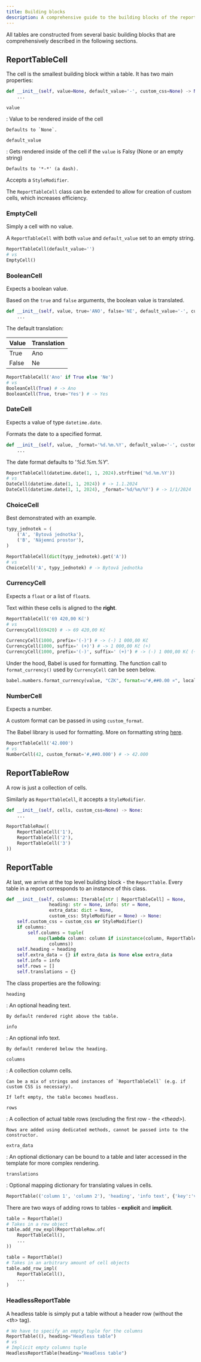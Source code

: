 ```yaml
---
title: Building blocks
description: A comprehensive guide to the building blocks of the report system
---
```


All tables are constructed from several basic building blocks that are comprehensively described in the following sections.

## ReportTableCell

The cell is the smallest building block within a table. It has two main properties:

```Python
def __init__(self, value=None, default_value='-', custom_css=None) -> None:
    ...
```

`value`

:   Value to be rendered inside of the cell

    Defaults to `None`.

`default_value`

:   Gets rendered inside of the cell if the `value` is Falsy (None or an empty string)

    Defaults to '*-*' (a dash).

Accepts a `StyleModifier`.

The `ReportTableCell` class can be extended to allow for creation of custom cells, which increases efficiency.

### EmptyCell

Simply a cell with no value.

A `ReportTableCell` with both `value` and `default_value` set to an empty string.

```Python
ReportTableCell(default_value='')
# vs
EmptyCell()
```

### BooleanCell

Expects a boolean value.

Based on the `true` and `false` arguments, the boolean value is translated.

```Python
def __init__(self, value, true='ANO', false='NE', default_value='-', custom_css=None) -> None:
    ... 
```

The default translation:

| Value | Translation |
| ----- | ----------- |
| True  | Ano         |
| False | Ne          |

```Python
ReportTableCell('Ano' if True else 'Ne')
# vs
BooleanCell(True) # -> Ano
BooleanCell(True, true='Yes') # -> Yes
```

### DateCell

Expects a value of type `datetime.date`.

Formats the date to a specified format.

```Python
def __init__(self, value, _format='%d.%m.%Y', default_value='-', custom_css=None) -> None:
    ...
```

The date format defaults to '*%d.%m.%Y*'.

```Python
ReportTableCell(datetime.date(1, 1, 2024).strftime('%d.%m.%Y'))
# vs
DateCell(datetime.date(1, 1, 2024)) # -> 1.1.2024
DateCell(datetime.date(1, 1, 2024), _format='%d/%m/%Y') # -> 1/1/2024
```

### ChoiceCell

Best demonstrated with an example.

```Python
typy_jednotek = (
    ('A', 'Bytová jednotka'),
    ('B', 'Nájemní prostor'),
)

ReportTableCell(dict(typy_jednotek).get('A'))
# vs
ChoiceCell('A', typy_jednotek) # -> Bytová jednotka
```

### CurrencyCell

Expects a `float` or a list of `float`s.

Text within these cells is aligned to the **right**.

```Python
ReportTableCell('69 420,00 Kč')
# vs
CurrencyCell(69420) # -> 69 420,00 Kč
```

```Python title="Prefix and suffix"
CurrencyCell(1000, prefix='(-)') # -> (-) 1 000,00 Kč
CurrencyCell(1000, suffix=' (+)') # -> 1 000,00 Kč (+)
CurrencyCell(1000, prefix='(-)', suffix=' (+)') # -> (-) 1 000,00 Kč (+)
```

Under the hood, Babel is used for formatting. The function call to `format_currency()` used by `CurrencyCell` can be seen below.

```Python title="Format call to Babel"
babel.numbers.format_currency(value, "CZK", format=u"#,##0.00 ¤", locale="cs_CZ")
```

### NumberCell

Expects a number.

A custom format can be passed in using `custom_format`.

The Babel library is used for formatting. More on formatting string [here](https://babel.pocoo.org/en/latest/numbers.html).

```Python
ReportTableCell('42.000')
# vs
NumberCell(42, custom_format='#,##0.000') # -> 42.000
```

## ReportTableRow

A row is just a collection of cells.

Similarly as `ReportTableCell`, it accepts a `StyleModifier`.

```Python
def __init__(self, cells, custom_css=None) -> None:
    ...
```

```Python
ReportTableRow((
    ReportTableCell('1'),
    ReportTableCell('2'),
    ReportTableCell('3')
))
```

## ReportTable

At last, we arrive at the top level building block - the `ReportTable`. Every table in a report corresponds to an instance of this class.

```Python
def __init__(self, columns: Iterable[str | ReportTableCell] = None,
                heading: str = None, info: str = None,
                extra_data: dict = None,
                custom_css: StyleModifier = None) -> None:
    self.custom_css = custom_css or StyleModifier()
    if columns:
        self.columns = tuple(
            map(lambda column: column if isinstance(column, ReportTableCell) else ReportTableCell(column),
                columns))
    self.heading = heading
    self.extra_data = {} if extra_data is None else extra_data
    self.info = info
    self.rows = []
    self.translations = {}
```

The class properties are the following:

`heading`

:   An optional heading text.

    By default rendered right above the table.

`info`

:   An optional info text.

    By default rendered below the heading.

`columns`

:   A collection column cells.

    Can be a mix of strings and instances of `ReportTableCell` (e.g. if custom CSS is necessary).

    If left empty, the table becomes headless.

`rows`

:   A collection of actual table rows (excluding the first row - the *&lt;thead>*).

    Rows are added using dedicated methods, cannot be passed into to the constructor.

`extra_data`

:   An optional dictionary can be bound to a table and later accessed in the template for more complex rendering.

`translations`

:   Optional mapping dictionary for translating values in cells.

```Python
ReportTable(('column 1', 'column 2'), 'heading', 'info text', {'key':'val'})
```

There are two ways of adding rows to tables - **explicit** and **implicit**.

```Python title="Explicit function"
table = ReportTable()
# Takes in a row object
table.add_row_expl(ReportTableRow.of(
    ReportTableCell(),
    ...
))
```

```Python title="Implicit function"
table = ReportTable()
# Takes in an arbitrary amount of cell objects
table.add_row_impl(
    ReportTableCell(),
    ...
)
```

### HeadlessReportTable

A headless table is simply put a table without a header row (without the *&lt;th>* tag).

```Python
# We have to specify an empty tuple for the columns
ReportTable((), heading="Headless table")
# vs
# Implicit empty columns tuple
HeadlessReportTable(heading="Headless table")
```